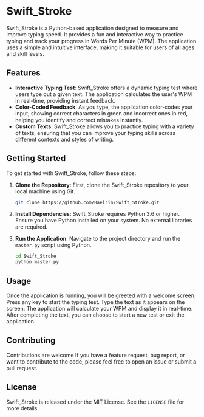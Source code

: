 # Swift_Stroke

Swift_Stroke is a Python-based application designed to measure and improve typing speed. It provides a fun and interactive way to practice typing and track your progress in Words Per Minute (WPM). The application uses a simple and intuitive interface, making it suitable for users of all ages and skill levels.

## Features

- **Interactive Typing Test**: Swift_Stroke offers a dynamic typing test where users type out a given text. The application calculates the user's WPM in real-time, providing instant feedback.
- **Color-Coded Feedback**: As you type, the application color-codes your input, showing correct characters in green and incorrect ones in red, helping you identify and correct mistakes instantly.
- **Custom Texts**: Swift_Stroke allows you to practice typing with a variety of texts, ensuring that you can improve your typing skills across different contexts and styles of writing.

## Getting Started

To get started with Swift_Stroke, follow these steps:

1. **Clone the Repository**: First, clone the Swift_Stroke repository to your local machine using Git.

   ```bash
   git clone https://github.com/Baelrin/Swift_Stroke.git
   ```

2. **Install Dependencies**: Swift_Stroke requires Python 3.6 or higher. Ensure you have Python installed on your system. No external libraries are required.

3. **Run the Application**: Navigate to the project directory and run the `master.py` script using Python.

   ```bash
   cd Swift_Stroke
   python master.py
   ```

## Usage

Once the application is running, you will be greeted with a welcome screen. Press any key to start the typing test. Type the text as it appears on the screen. The application will calculate your WPM and display it in real-time. After completing the text, you can choose to start a new test or exit the application.

## Contributing

Contributions are welcome If you have a feature request, bug report, or want to contribute to the code, please feel free to open an issue or submit a pull request.

## License

Swift_Stroke is released under the MIT License. See the `LICENSE` file for more details.
